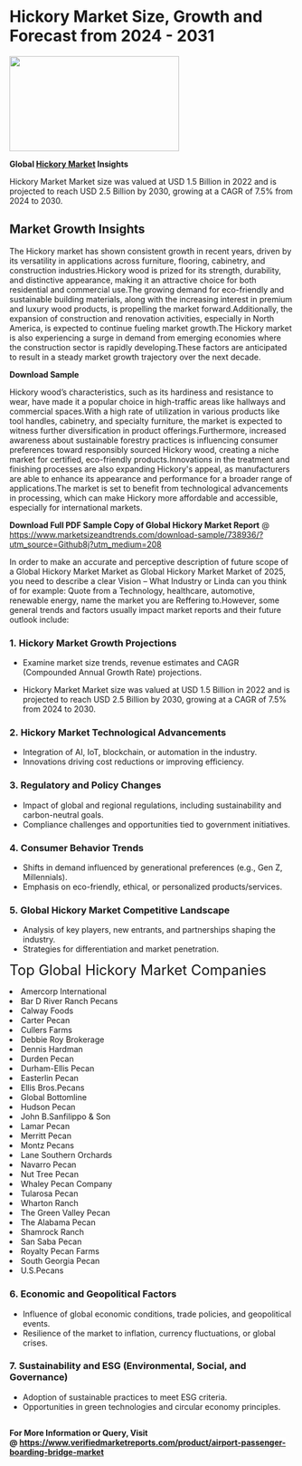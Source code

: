 <H1>Hickory Market Size, Growth and Forecast from 2024 - 2031</H1><img class="aligncenter size-medium wp-image-584254" src="https://thirdeyenews.in/wp-content/uploads/2024/09/Global-Market-Research-300x168.jpeg" alt="" width="300" height="168" /><p><strong>Global&nbsp;<a href="https://www.marketsizeandtrends.com/download-sample/738936/?utm_source=Github8j?utm_medium=208">Hickory Market</a> Insights</strong></p><p>Hickory Market Market size was valued at USD 1.5 Billion in 2022 and is projected to reach USD 2.5 Billion by 2030, growing at a CAGR of 7.5% from 2024 to 2030.</p><p><h2>Market Growth Insights</h2> <p>The Hickory market has shown consistent growth in recent years, driven by its versatility in applications across furniture, flooring, cabinetry, and construction industries.Hickory wood is prized for its strength, durability, and distinctive appearance, making it an attractive choice for both residential and commercial use.The growing demand for eco-friendly and sustainable building materials, along with the increasing interest in premium and luxury wood products, is propelling the market forward.Additionally, the expansion of construction and renovation activities, especially in North America, is expected to continue fueling market growth.The Hickory market is also experiencing a surge in demand from emerging economies where the construction sector is rapidly developing.These factors are anticipated to result in a steady market growth trajectory over the next decade.</p> <p><strong>Download Sample</strong></p> <p>Hickory wood’s characteristics, such as its hardiness and resistance to wear, have made it a popular choice in high-traffic areas like hallways and commercial spaces.With a high rate of utilization in various products like tool handles, cabinetry, and specialty furniture, the market is expected to witness further diversification in product offerings.Furthermore, increased awareness about sustainable forestry practices is influencing consumer preferences toward responsibly sourced Hickory wood, creating a niche market for certified, eco-friendly products.Innovations in the treatment and finishing processes are also expanding Hickory's appeal, as manufacturers are able to enhance its appearance and performance for a broader range of applications.The market is set to benefit from technological advancements in processing, which can make Hickory more affordable and accessible, especially for international markets.</p> <p><span class=""><strong>Download Full PDF Sample Copy of Global Hickory Market Report</strong> @ <a href="https://www.marketsizeandtrends.com/download-sample/738936/?utm_source=Github8j?utm_medium=208" target="_blank">https://www.marketsizeandtrends.com/download-sample/738936/?utm_source=Github8j?utm_medium=208</a></span></p><p>In order to make an accurate and perceptive description of future scope of a Global&nbsp;Hickory Market Market as Global&nbsp;Hickory Market Market of 2025, you need to describe a clear Vision &ndash; What Industry or Linda can you think of for example: Quote from a Technology, healthcare, automotive, renewable energy, name the market you are Reffering to.However, some general trends and factors usually impact market reports and their future outlook include:</p><h3>1.&nbsp;<strong>Hickory Market Growth Projections</strong></h3><ul><li>Examine market size trends, revenue estimates and CAGR (Compounded Annual Growth Rate) projections.</li><li><p>Hickory Market Market size was valued at USD 1.5 Billion in 2022 and is projected to reach USD 2.5 Billion by 2030, growing at a CAGR of 7.5% from 2024 to 2030.</p></li></ul><h3>2.&nbsp;<strong>Hickory Market Technological Advancements</strong></h3><ul><li>Integration of AI, IoT, blockchain, or automation in the industry.</li><li>Innovations driving cost reductions or improving efficiency.</li></ul><h3>3.&nbsp;<strong>Regulatory and Policy Changes</strong></h3><ul><li>Impact of global and regional regulations, including sustainability and carbon-neutral goals.</li><li>Compliance challenges and opportunities tied to government initiatives.</li></ul><h3>4.&nbsp;<strong>Consumer Behavior Trends</strong></h3><ul><li>Shifts in demand influenced by generational preferences (e.g., Gen Z, Millennials).</li><li>Emphasis on eco-friendly, ethical, or personalized products/services.</li></ul><h3>5.&nbsp;<strong>Global Hickory Market Competitive Landscape</strong></h3><ul><li>Analysis of key players, new entrants, and partnerships shaping the industry.</li><li>Strategies for differentiation and market penetration.</li></ul><p data-pm-slice="1 1 []"><span style="color: inherit; font-family: inherit; font-size: 25px;">Top Global Hickory Market Companies</span></p><div class="" data-test-id=""><p><li>Amercorp International</li><li> Bar D River Ranch Pecans</li><li> Calway Foods</li><li> Carter Pecan</li><li> Cullers Farms</li><li> Debbie Roy Brokerage</li><li> Dennis Hardman</li><li> Durden Pecan</li><li> Durham-Ellis Pecan</li><li> Easterlin Pecan</li><li> Ellis Bros.Pecans</li><li> Global Bottomline</li><li> Hudson Pecan</li><li> John B.Sanfilippo & Son</li><li> Lamar Pecan</li><li> Merritt Pecan</li><li> Montz Pecans</li><li> Lane Southern Orchards</li><li> Navarro Pecan</li><li> Nut Tree Pecan</li><li> Whaley Pecan Company</li><li> Tularosa Pecan</li><li> Wharton Ranch</li><li> The Green Valley Pecan</li><li> The Alabama Pecan</li><li> Shamrock Ranch</li><li> San Saba Pecan</li><li> Royalty Pecan Farms</li><li> South Georgia Pecan</li><li> U.S.Pecans</li></p></div><h3>6.&nbsp;<strong>Economic and Geopolitical Factors</strong></h3><ul><li>Influence of global economic conditions, trade policies, and geopolitical events.</li><li>Resilience of the market to inflation, currency fluctuations, or global crises.</li></ul><h3>7.&nbsp;<strong>Sustainability and ESG (Environmental, Social, and Governance)</strong></h3><ul><li>Adoption of sustainable practices to meet ESG criteria.</li><li>Opportunities in green technologies and circular economy principles.</li></ul><h2><strong style="font-size: 14px;">For More Information or Query, Visit @&nbsp;</strong><a style="background-color: #ffffff; font-size: 14px;" href="https://www.marketsizeandtrends.com/report/hickory-market/" target="_blank">https://www.verifiedmarketreports.com/product/airport-passenger-boarding-bridge-market</a></h2>